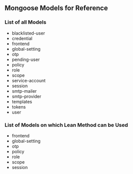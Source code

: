 ## Mongoose Models for Reference

### List of all Models

- blacklisted-user
- credential
- frontend
- global-setting
- otp
- pending-user
- policy
- role
- scope
- service-account
- session
- smtp-mailer
- smtp-provider
- templates
- tokens
- user

### List of Models on which Lean Method can be Used

- frontend
- global-setting
- otp
- policy
- role
- scope
- session
